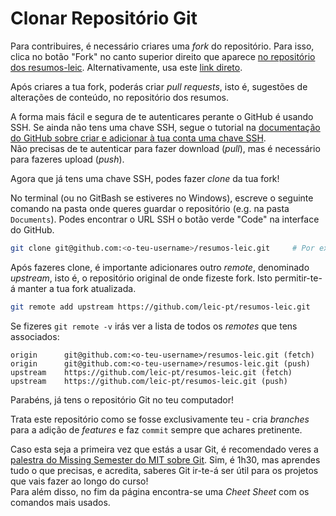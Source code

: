 # Clonar Repositório Git

Para contribuires, é necessário criares uma _fork_ do repositório.
Para isso, clica no botão "Fork" no canto superior direito que aparece [no repositório dos resumos-leic](https://github.com/leic-pt/resumos-leic).
Alternativamente, usa este [link direto](https://github.com/leic-pt/resumos-leic/fork).

Após criares a tua fork, poderás criar _pull requests_, isto é, sugestões de alterações de conteúdo, no repositório dos resumos.

A forma mais fácil e segura de te autenticares perante o GitHub é usando SSH.
Se ainda não tens uma chave SSH, segue o tutorial na [documentação do GitHub sobre criar e adicionar à tua conta uma chave SSH](https://docs.github.com/en/authentication/connecting-to-github-with-ssh/about-ssh).  
Não precisas de te autenticar para fazer download (_pull_), mas é necessário para fazeres upload (_push_).

Agora que já tens uma chave SSH, podes fazer _clone_ da tua fork!

No terminal (ou no GitBash se estiveres no Windows), escreve o seguinte comando na pasta onde queres guardar o repositório (e.g. na pasta `Documents`). Podes encontrar o URL SSH o botão verde "Code" na interface do GitHub.

```bash
git clone git@github.com:<o-teu-username>/resumos-leic.git     # Por exemplo git@github.com:diogotcorreia/resumos-leic.git
```

Após fazeres clone, é importante adicionares outro _remote_, denominado _upstream_, isto é, o repositório original de onde fizeste fork.
Isto permitir-te-á manter a tua fork atualizada.

```bash
git remote add upstream https://github.com/leic-pt/resumos-leic.git
```

Se fizeres `git remote -v` irás ver a lista de todos os _remotes_ que tens associados:

```
origin		git@github.com:<o-teu-username>/resumos-leic.git (fetch)
origin		git@github.com:<o-teu-username>/resumos-leic.git (push)
upstream	https://github.com/leic-pt/resumos-leic.git (fetch)
upstream	https://github.com/leic-pt/resumos-leic.git (push)
```

Parabéns, já tens o repositório Git no teu computador!

Trata este repositório como se fosse exclusivamente teu - cria _branches_ para a adição de _features_ e faz `commit` sempre que achares pretinente.

Caso esta seja a primeira vez que estás a usar Git, é recomendado veres a [palestra do Missing Semester do MIT sobre Git](https://missing.csail.mit.edu/2020/version-control/). Sim, é 1h30, mas aprendes tudo o que precisas, e acredita, saberes Git ir-te-á ser útil para os projetos que vais fazer ao longo do curso!  
Para além disso, no fim da página encontra-se uma _Cheet Sheet_ com os comandos mais usados.
